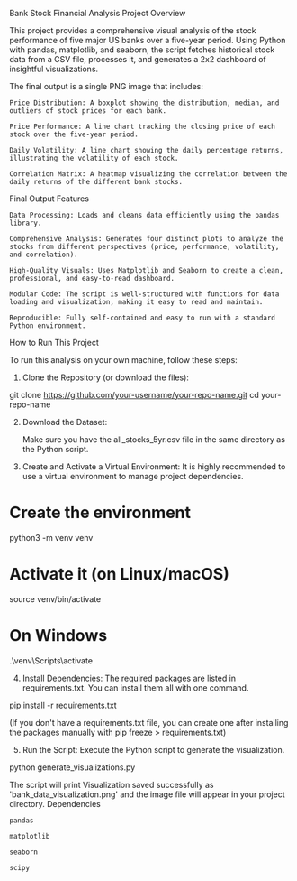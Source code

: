 Bank Stock Financial Analysis
Project Overview

This project provides a comprehensive visual analysis of the stock performance of five major US banks over a five-year period. Using Python with pandas, matplotlib, and seaborn, the script fetches historical stock data from a CSV file, processes it, and generates a 2x2 dashboard of insightful visualizations.

The final output is a single PNG image that includes:

    Price Distribution: A boxplot showing the distribution, median, and outliers of stock prices for each bank.

    Price Performance: A line chart tracking the closing price of each stock over the five-year period.

    Daily Volatility: A line chart showing the daily percentage returns, illustrating the volatility of each stock.

    Correlation Matrix: A heatmap visualizing the correlation between the daily returns of the different bank stocks.

Final Output
Features

    Data Processing: Loads and cleans data efficiently using the pandas library.

    Comprehensive Analysis: Generates four distinct plots to analyze the stocks from different perspectives (price, performance, volatility, and correlation).

    High-Quality Visuals: Uses Matplotlib and Seaborn to create a clean, professional, and easy-to-read dashboard.

    Modular Code: The script is well-structured with functions for data loading and visualization, making it easy to read and maintain.

    Reproducible: Fully self-contained and easy to run with a standard Python environment.

How to Run This Project

To run this analysis on your own machine, follow these steps:

1. Clone the Repository (or download the files):

git clone https://github.com/your-username/your-repo-name.git
cd your-repo-name

2. Download the Dataset:

    Make sure you have the all_stocks_5yr.csv file in the same directory as the Python script.

3. Create and Activate a Virtual Environment:
It is highly recommended to use a virtual environment to manage project dependencies.

# Create the environment
python3 -m venv venv

# Activate it (on Linux/macOS)
source venv/bin/activate

# On Windows
.\venv\Scripts\activate

4. Install Dependencies:
The required packages are listed in requirements.txt. You can install them all with one command.

pip install -r requirements.txt

(If you don't have a requirements.txt file, you can create one after installing the packages manually with pip freeze > requirements.txt)

5. Run the Script:
Execute the Python script to generate the visualization.

python generate_visualizations.py

The script will print Visualization saved successfully as 'bank_data_visualization.png' and the image file will appear in your project directory.
Dependencies

    pandas

    matplotlib

    seaborn

    scipy
